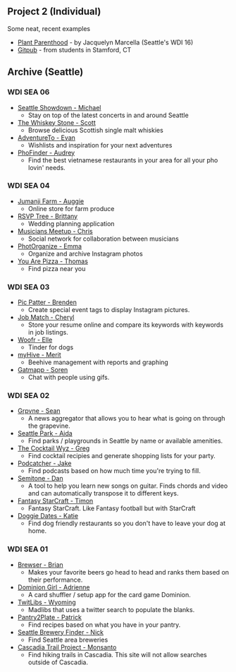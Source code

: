 ## Project 2 (Individual)

Some neat, recent examples

* [Plant Parenthood](https://plant-parenthood.herokuapp.com/) - by Jacquelyn Marcella (Seattle's WDI 16)
* [Gitpub](https://gitpub-client.herokuapp.com/drinks) - from students in Stamford, CT

## Archive (Seattle)

### WDI SEA 06

* [Seattle Showdown - Michael](https://seattleshowdown.herokuapp.com/)
  * Stay on top of the latest concerts in and around Seattle
* [The Whiskey Stone - Scott](https://whiskymatch.herokuapp.com/)
  * Browse delicious Scottish single malt whiskies
* [AdventureTo - Evan](https://adventureto.herokuapp.com/)
  * Wishlists and inspiration for your next adventures
* [PhoFinder - Audrey](https://phofinder.herokuapp.com/)
  * Find the best vietnamese restaurants in your area for all your pho lovin' needs.


### WDI SEA 04

* [Jumanji Farm - Auggie](https://jumanjifarm.herokuapp.com/)
  * Online store for farm produce
* [RSVP Tree - Brittany](https://rsvptree.herokuapp.com/)
  * Wedding planning application
* [Musicians Meetup - Chris](https://musicians-meetup.herokuapp.com/)
  * Social network for collaboration between musicians
* [PhotOrganize - Emma](https://photorganize.herokuapp.com/)
  * Organize and archive Instagram photos
* [You Are Pizza - Thomas](http://www.youarepizza.com/)
  * Find pizza near you

### WDI SEA 03

* [Pic Patter - Brenden](http://picpatter.herokuapp.com/)
  * Create special event tags to display Instagram pictures.
* [Job Match - Cheryl](http://job-match.herokuapp.com/)
  * Store your resume online and compare its keywords with keywords in job listings.
* [Woofr - Elle](https://woofr.herokuapp.com/splash)
  * Tinder for dogs
* [myHive - Merit](https://myhive.herokuapp.com/)
  * Beehive management with reports and graphing
* [Gatmapp - Soren](https://gatmapp.herokuapp.com/)
  * Chat with people using gifs.

### WDI SEA 02

* [Grpvne - Sean](https://grpvne.herokuapp.com)
  * A news aggregator that allows you to hear what is going on through the grapevine.
* [Seattle Park - Aida](https://seattleplaygrounds.herokuapp.com/)
  * Find parks / playgrounds in Seattle by name or available amenities.
* [The Cocktail Wyz - Greg](https://cocktailwyz.herokuapp.com/)
  * Find cocktail recipies and generate shopping lists for your party.
* [Podcatcher - Jake](https://podcatcher.herokuapp.com/)
  * Find podcasts based on how much time you're trying to fill.
* [Semitone - Dan](http://semitone.herokuapp.com)
  * A tool to help you learn new songs on guitar. Finds chords and video and can automatically transpose it to different keys.
* [Fantasy StarCraft - Timon](http://www.fantasystarcraft.com/)
  * Fantasy StarCraft. Like Fantasy football but with StarCraft
* [Doggie Dates - Katie](https://doggydates.herokuapp.com/)
  * Find dog friendly restaurants so you don't have to leave your dog at home.

### WDI SEA 01

* [Brewser - Brian](https://brewsr.herokuapp.com)
  * Makes your favorite beers go head to head and ranks them based on their performance.
* [Dominion Girl - Adrienne](http://dominiongirl.herokuapp.com/)
  * A card shuffler / setup app for the card game Dominion. 
* [TwitLibs - Wyoming](http://twitlibs.herokuapp.com/)
  * Madlibs that uses a twitter search to populate the blanks.
* [Pantry2Plate - Patrick](https://pantry2plate.herokuapp.com/)
  * Find recipes based on what you have in your pantry.
* [Seattle Brewery Finder - Nick](https://seattlebreweryfinder.herokuapp.com/)
  * Find Seattle area breweries
* [Cascadia Trail Project - Monsanto](https://cascadiatrailsproject.herokuapp.com/)
  * Find hiking trails in Cascadia. This site will not allow searches outside of Cascadia.
